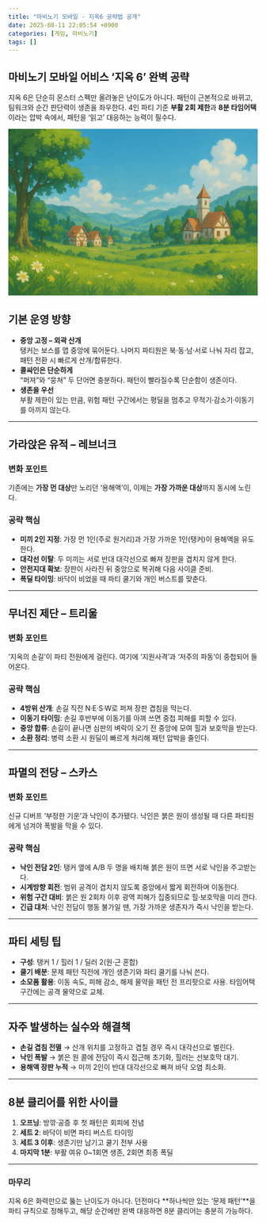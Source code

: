 ```yaml
---
title: "마비노기 모바일 - 지옥6 공략법 공개"
date: 2025-08-11 22:05:54 +0900
categories: [게임, 마비노기]
tags: []
---
```


## 마비노기 모바일 어비스 ‘지옥 6’ 완벽 공략

지옥 6은 단순히 몬스터 스펙만 올려놓은 난이도가 아니다. 패턴이 근본적으로 바뀌고, 팀워크와 순간 판단력이 생존을 좌우한다. 4인 파티 기준 **부활 2회 제한**과 **8분 타임어택**이라는 압박 속에서, 패턴을 ‘읽고’ 대응하는 능력이 필수다.

![마비노기 모바일](assets/img/mabi/1754737251917.png)

## 기본 운영 방향

- **중앙 고정 – 외곽 산개**  
  탱커는 보스를 맵 중앙에 묶어둔다. 나머지 파티원은 북·동·남·서로 나눠 자리 잡고, 패턴 전환 시 빠르게 산개/합류한다.
- **콜싸인은 단순하게**  
  “퍼져”와 “뭉쳐” 두 단어면 충분하다. 패턴이 빨라질수록 단순함이 생존이다.
- **생존을 우선**  
  부활 제한이 있는 만큼, 위험 패턴 구간에서는 평딜을 멈추고 무적기·감소기·이동기를 아끼지 않는다.

---

## 가라앉은 유적 – 레브너크

### 변화 포인트
기존에는 **가장 먼 대상**만 노리던 ‘용해액’이, 이제는 **가장 가까운 대상**까지 동시에 노린다.

### 공략 핵심
- **미끼 2인 지정**: 가장 먼 1인(주로 원거리)과 가장 가까운 1인(탱커)이 용해액을 유도한다.  
- **대각선 이탈**: 두 미끼는 서로 반대 대각선으로 빠져 장판을 겹치지 않게 한다.  
- **안전지대 확보**: 장판이 사라진 뒤 중앙으로 복귀해 다음 사이클 준비.  
- **폭딜 타이밍**: 바닥이 비었을 때 파티 쿨기와 개인 버스트를 맞춘다.

---

## 무너진 제단 – 트리울

### 변화 포인트
‘지옥의 손길’이 파티 전원에게 걸린다. 여기에 ‘지원사격’과 ‘저주의 파동’이 중첩되어 들어온다.

### 공략 핵심
- **4방위 산개**: 손길 직전 N·E·S·W로 퍼져 장판 겹침을 막는다.  
- **이동기 타이밍**: 손길 후반부에 이동기를 아껴 쓰면 중첩 피해를 피할 수 있다.  
- **중앙 합류**: 손길이 끝나면 심판의 벼락이 오기 전 중앙에 모여 힐과 보호막을 받는다.  
- **소환 정리**: 병력 소환 시 원딜이 빠르게 처리해 패턴 압박을 줄인다.

---

## 파멸의 전당 – 스카스

### 변화 포인트
신규 디버프 ‘부정한 기운’과 낙인이 추가됐다. 낙인은 붉은 원이 생성될 때 다른 파티원에게 넘겨야 폭발을 막을 수 있다.

### 공략 핵심
- **낙인 전담 2인**: 탱커 옆에 A/B 두 명을 배치해 붉은 원이 뜨면 서로 낙인을 주고받는다.  
- **시계방향 회전**: 범위 공격이 겹치지 않도록 중앙에서 짧게 회전하며 이동한다.  
- **위험 구간 대비**: 붉은 원 2회차 이후 광역 피해가 집중되므로 힐·보호막을 미리 깐다.  
- **긴급 대처**: 낙인 전담이 행동 불가일 땐, 가장 가까운 생존자가 즉시 낙인을 받는다.

---

## 파티 세팅 팁

- **구성**: 탱커 1 / 힐러 1 / 딜러 2(원·근 혼합)  
- **쿨기 배분**: 문제 패턴 직전에 개인 생존기와 파티 쿨기를 나눠 쓴다.  
- **소모품 활용**: 이동 속도, 피해 감소, 해제 물약을 패턴 전 프리팟으로 사용. 타임어택 구간에는 공격 물약으로 교체.

---

## 자주 발생하는 실수와 해결책

- **손길 겹침 전멸** → 산개 위치를 고정하고 겹칠 경우 즉시 대각선으로 벌린다.  
- **낙인 폭발** → 붉은 원 콜에 전담이 즉시 접근해 초기화, 힐러는 선보호막 대기.  
- **용해액 장판 누적** → 미끼 2인이 반대 대각선으로 빠져 바닥 오염 최소화.

---

## 8분 클리어를 위한 사이클

1. **오프닝**: 방깎·공증 후 첫 패턴은 회피에 전념  
2. **세트 2**: 바닥이 비면 파티 버스트 타이밍  
3. **세트 3 이후**: 생존기만 남기고 쿨기 전부 사용  
4. **마지막 1분**: 부활 여유 0~1회면 생존, 2회면 최종 폭딜

---

### 마무리
지옥 6은 화력만으로 뚫는 난이도가 아니다. 던전마다 **하나씩만 있는 ‘문제 패턴’**을 파티 규칙으로 정해두고, 해당 순간에만 완벽 대응하면 8분 클리어는 충분히 가능하다.
